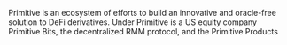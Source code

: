 Primitive is an ecosystem of efforts to build an innovative and oracle-free solution to DeFi derivatives. Under Primitive is a US equity company Primitive Bits, the decentralized RMM protocol, and the Primitive Products